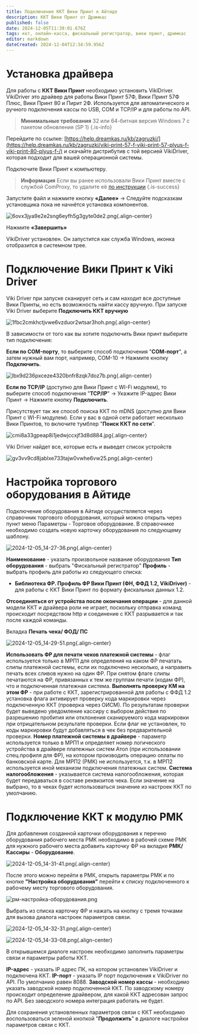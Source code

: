 ```yaml
---
title: Подключение ККТ Вики Принт к Айтиде
description: ККТ Вики Принт от Дримкас
published: false
date: 2024-12-05T11:39:01.676Z
tags: ккт, онлайн-касса, фискальный регистратор, вики принт, дримкас
editor: markdown
dateCreated: 2024-12-04T12:34:59.956Z
---
```


# Установка драйвера
Для работы с **ККТ Вики Принт** необходимо установить VikiDriver.
VikiDriver это драйвер для работы Вики Принт 57Ф, Вики Принт 57Ф Плюс, Вики Принт 80 и Пирит 2Ф. Используется для автоматического и ручного подключения кассы по USB, COM и TCP/IP и для работы по API.

> **Минимальные требования**
> 32 или 64-битная версия Windows 7 с пакетом обновления (SP 1)
{.is-info}

Перейдите по ссылке: [https://help.dreamkas.ru/kb/zagruzki/](https://help.dreamkas.ru/kb/zagruzki/viki-print-57-f-viki-print-57-plyus-f-viki-print-80-plyus-f-/) и скачайте дистрибутив с той версией VikiDriver, которая подходит для вашей операционной системы.

Подключите Вики Принт к компьютеру.

> **Информация**
> Если вы ранее использовали Вики Принт вместе с службой ComProxy, то удалите её [по инструкции](https://help.dreamkas.ru/kb/viki-printy/obsluzhivanie-kassy-viki-print/udalit-sluzhbu-comproxy/?sphrase_id=25615)
{.is-success}

Запустите файл и нажмите кнопку **«Далее»** → Следуйте подсказкам установщика пока не начнётся установка компонентов.

![6ovx3jya9e2e2sng6eyfh5g3gyte0de2.png](/images/integrations/kktvikiprint/6ovx3jya9e2e2sng6eyfh5g3gyte0de2.png){.align-center}

Нажмите **«Завершить»**

VikiDriver установлен. Он запустится как служба Windows, иконка отобразится в системном трее.

# Подключение Вики Принт к Viki Driver
Viki Driver при запуске сканирует сеть и сам находит все доступные Вики Принты, но есть возможность найти кассу вручную.
При запуске Viki Driver выберите **Подключить ККТ вручную**

![1fbc2cmkhctjvwe6vzduor2wtsar3hoh.png](/images/integrations/kktvikiprint/1fbc2cmkhctjvwe6vzduor2wtsar3hoh.png){.align-center}

В зависимости от того как вы хотите подключить Вики принт выберите тип подключения:

**Если по СOM-порту**, то выберите способ подключения "**СОМ-порт**", а затем нужный вам порт, например, СОМ-10 → Нажмите кнопку **Подключить**.

![lbx9d236pxceze4320bnfr8zqk7doz7b.png](/images/integrations/kktvikiprint/lbx9d236pxceze4320bnfr8zqk7doz7b.png){.align-center}

**Если по TCP/IP** (доступно для Вики Принт с WI-Fi модулем), то выберите способ подключения "**TCP/IP**" → Укажите IP-адрес Вики Принт → Нажмите кнопку **Подключить**.

Присутствует так же способ поиска ККТ по mDNS (доступно для Вики Принт с WI-Fi модулем).
Если у вас в одной сети работает несколько Вики Принтов, то включите тумблер "**Поиск ККТ по сети**".

![cmi8a33gpeap8i1jedwjccxjf3d8d884.jpg](/images/integrations/kktvikiprint/cmi8a33gpeap8i1jedwjccxjf3d8d884.jpg){.align-center}

Viki Driver найдет все, которые есть и выведет список устройств

![gv3vv9cd8jablxe733tajw0vwhe6vw25.png](/images/integrations/kktvikiprint/gv3vv9cd8jablxe733tajw0vwhe6vw25.png){.align-center}


# Настройка торгового оборудования в Айтиде
Подключение оборудования в Айтиде осуществляется через справочник торгового оборудования, который можно открыть через пункт меню Параметры - Торговое оборудование. В справочнике необходимо создать новую карточку оборудования по следующему шаблону.

![2024-12-05_14-27-36.png](/images/integrations/kktvikiprint/2024-12-05_14-27-36.png){.align-center}

**Наименование** - указать произвольное название оборудования
**Тип оборудования** - выбрать "Фискальный регистратор"
**Профиль** - выбрать профиль для работы из следующего списка:
 - **Библиотека ФР. Профиль ФР Вики Принт (ФН, ФФД 1.2, VikiDriver)** - для работы с ККТ Вики Принт по формату фискальных данных 1.2.
 
**Отсоединяться от устройства после окончания операции** - для данной модели ККТ и драйвера роли не играет, поскольку отправка команд происходит посредством http и соединение с ККТ разрывается и так после каждой команды.

Вкладка **Печать чека/ ФОД/ ПС** 

![2024-12-05_14-29-51.png](/images/integrations/kktvikiprint/2024-12-05_14-29-51.png){.align-center}

**Использовать ФР для печати чеков платежной системы** - флаг используется только в МРП1 для определения на каком ФР печатать слипы платежной системы, если их подключено несколько, а направить печать всех сливов нужно на один ФР. При снятом флаге слипы печатаются на ФР, привязанных к тем же группам печати (кодам ФР), что и подключенная платежная система.
**Выполнять проверку КМ на этом ФР** - при работе с ККТ, зарегистрированной для работы с ФФД 1.2 установка флага активирует проверку кода маркировки через подключенную ККТ (проверка через ОИСМ). По результатам проверки будет выведено уведомление кассиру с выбором действия по разрешению пробития или отклонения сканируемого кода маркировки при отрицательном результате проверки. Если флаг не установлен, то коды маркировки будут добавляться в чек без предварительной проверки.
**Номер платежной системы в драйвере** - параметр используется только в МРП1 и определяет номер логического устройства в драйвере платежных систем Атол (при использовании спец.профиля для ФР), на котором производить операцию оплаты по банковской карте. Для МРП2 (РМК) не используется, т.к. в МРП2 используется иной механизм подключения платежных систем.
**Система налогообложения** - указывается система налогообложения, которая будет передаваться в составе реквизитов чека. Если значение на выбрано, то в чеках будет использоваться значение из настроек ККТ по умолчанию.

# Подключение ККТ к модулю РМК

Для добавления созданной карточки оборудования к перечню оборудования рабочего места РМК необходимо в рабочей схеме РМК для нужного рабочего места добавить карточку ФР на вкладке **РМК/Кассиры** - **Оборудование**.

![2024-12-05_14-31-41.png](/images/integrations/kktvikiprint/2024-12-05_14-31-41.png){.align-center}

После этого можно перейти в РМК, открыть параметры РМК и по кнопке **"Настройка оборудования"** перейти к списку подключенного к рабочему месту торгового оборудования.

![рм-настройка-оборудования.png](/images/integrations/kktatol/рм-настройка-оборудования.png)

Выбрать из списка карточку ФР и нажать на кнопку с тремя точками для вызова диалога настроек параметров связи.

![2024-12-05_14-32-31.png](/images/integrations/kktvikiprint/2024-12-05_14-32-31.png){.align-center}

![2024-12-05_14-33-08.png](/images/integrations/kktvikiprint/2024-12-05_14-33-08.png){.align-center}

В открывшемся диалоге настроек необходимо заполнить параметры связи и параметры работы ККТ.

**IP-адрес** - указать IP адрес ПК, на котором установлен VikiDriver и подключена ККТ.
**IP-порт** - указать IP порт подключения к VikiDriver по API. По умолчанию равен 8088.
**Заводской номер кассы** - необходимо указать заводской номер подключенной ККТ. По заводскому номеру происходит определение драйвером, для какой ККТ адресован запрос по API. Без заводского номера интеграция работать не будет.

Для сохранения установленных параметров связи с ККТ необходимо воспользоваться зеленой кнопкой "**Продолжить**" в диалоге настройки параметров связи с ККТ.